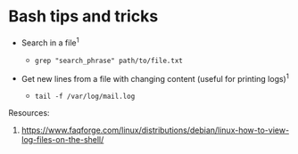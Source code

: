 # Bash tips and tricks

- Search in a file<sup>1</sup>
  - `grep "search_phrase" path/to/file.txt`

- Get new lines from a file with changing content (useful for printing logs)<sup>1</sup>
  - `tail -f /var/log/mail.log`
  
  
  


Resources:

1. https://www.faqforge.com/linux/distributions/debian/linux-how-to-view-log-files-on-the-shell/
